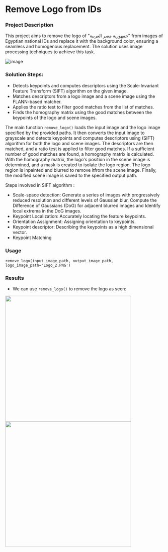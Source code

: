 # Remove Logo from IDs

### Project Description
This project aims to remove the logo of "جمهورية مصر العربية" from images of Egyptian national IDs and replace it with the background color, ensuring a seamless and homogenous replacement. The solution uses image processing techniques to achieve this task.

![image](https://github.com/Salma-Yassin/Remove-Logo-from-IDs/assets/109458906/9d4ad2d0-aa64-433f-9360-b435700b3324)


### Solution Steps:

- Detects keypoints and computes descriptors using the Scale-Invariant Feature Transform (SIFT) algorithm on the given image.
- Matches descriptors from a logo image and a scene image using the FLANN-based matcher.
- Applies the ratio test to filter good matches from the list of matches.
- Finds the homography matrix using the good matches between the keypoints of the logo and scene images.

The main function `remove_logo()` loads the input image and the logo image specified by the provided paths. It then converts the input image to grayscale and detects keypoints and computes descriptors using (SIFT) algorithm for both the logo and scene images. The descriptors are then matched, and a ratio test is applied to filter good matches. If a sufficient number of good matches are found, a homography matrix is calculated. With the homography matrix, the logo's position in the scene image is determined, and a mask is created to isolate the logo region. The logo region is inpainted and blurred to remove itfrom the scene image. Finally, the modified scene image is saved to the specified output path.

Steps involved in SIFT algorithm :

- Scale-space detection: Generate a series of images with progressively reduced resolution and different levels of Gaussian blur, Compute the Difference of Gaussians (DoG) for adjacent blurred images and Identify local extrema in the DoG images.
- Keypoint Localization: Accurately locating the feature keypoints.
- Orientation Assignment: Assigning orientation to keypoints.
- Keypoint descriptor: Describing the keypoints as a high dimensional vector.
- Keypoint Matching


### Usage 
`remove_logo(input_image_path, output_image_path, logo_image_path='Logo_2.PNG')`

### Results
- We can use `remove_logo()` to remove the logo as seen:
  
<img src="https://github.com/Salma-Yassin/Remove-Logo-from-IDs/assets/109458906/eb3932c5-37ce-4cb0-bbdb-b5b6552a8ec9" width="400" style="margin-right: 100;">

<img src="https://github.com/Salma-Yassin/Remove-Logo-from-IDs/assets/109458906/790b9565-35b0-4778-bfc9-80ebe0cc6057" width="400">



